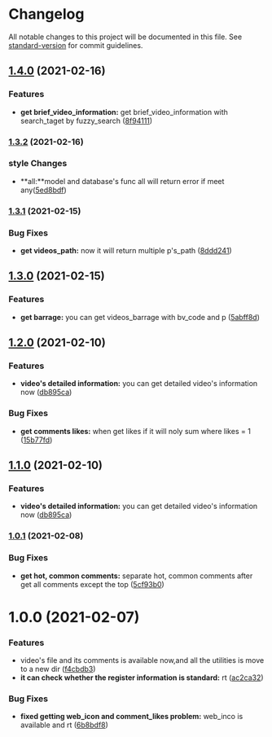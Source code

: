 # Changelog

All notable changes to this project will be documented in this file. See [standard-version](https://github.com/conventional-changelog/standard-version) for commit guidelines.

## [1.4.0](https://github.com/blue-sky-12138/winterHomework/compare/v1.3.2...v1.4.0) (2021-02-16)


### Features

* **get brief_video_information:** get brief_video_information with search_taget by fuzzy_search ([8f94111](https://github.com/blue-sky-12138/winterHomework/commit/8f941113dad3757594890828b23deace7003813a))

### [1.3.2](https://github.com/blue-sky-12138/winterHomework/compare/v1.3.1...v1.3.2) (2021-02-16)

### style Changes

* **all:**model and database's func all will return error if meet any([5ed8bdf](https://github.com/blue-sky-12138/winterHomework/commit/5ed8bdf0085323a41f33e6ad6d5c73c1f0301eb8)) 

### [1.3.1](https://github.com/blue-sky-12138/winterHomework/compare/v1.3.0...v1.3.1) (2021-02-15)


### Bug Fixes

* **get videos_path:** now it will return multiple p's_path ([8ddd241](https://github.com/blue-sky-12138/winterHomework/commit/8ddd241cce98425b901c20a092ab1fac38b15553))

## [1.3.0](https://github.com/blue-sky-12138/winterHomework/compare/v1.2.0...v1.3.0) (2021-02-15)


### Features

* **get barrage:** you can get videos_barrage with bv_code and p ([5abff8d](https://github.com/blue-sky-12138/winterHomework/commit/5abff8d329610d3c192a93f436817d0e1e12669b))

## [1.2.0](https://github.com/blue-sky-12138/winterHomework/compare/v1.0.1...v1.2.0) (2021-02-10)


### Features

* **video's detailed information:** you can get detailed video's information now ([db895ca](https://github.com/blue-sky-12138/winterHomework/commit/db895cad077138e22da7ca26d0a043ce1c4f2ab2))


### Bug Fixes

* **get comments likes:** when get likes if it will noly sum where likes = 1 ([15b77fd](https://github.com/blue-sky-12138/winterHomework/commit/15b77fd99332435227bdbeab4eac4f6c53ce88a6))

## [1.1.0](https://github.com/blue-sky-12138/winterHomework/compare/v1.0.1...v1.1.0) (2021-02-10)


### Features

* **video's detailed information:** you can get detailed video's information now ([db895ca](https://github.com/blue-sky-12138/winterHomework/commit/db895cad077138e22da7ca26d0a043ce1c4f2ab2))

### [1.0.1](https://github.com/blue-sky-12138/winterHomework/compare/v1.1.0...v1.0.1) (2021-02-08)


### Bug Fixes

* **get hot, common comments:** separate hot, common comments after get all comments except the top ([5cf93b0](https://github.com/blue-sky-12138/winterHomework/commit/5cf93b09c6081e9cf4fb6450c00fa9d1c02df511))



# 1.0.0 (2021-02-07)


### Features

* video's file and its comments is available now,and all the utilities is move to a new dir ([f4cbdb3](https://github.com/blue-sky-12138/winterHomework/commit/f4cbdb3d220adf8a4301ff68455feb4223bb4a2b))
* **it can check whether the register information is standard:** rt ([ac2ca32](https://github.com/blue-sky-12138/winterHomework/commit/ac2ca32c749d88dde78101e0f29e5a49ca2b5560))

### Bug Fixes

* **fixed getting web_icon and comment_likes problem:** web_inco is available and rt ([6b8bdf8](https://github.com/blue-sky-12138/winterHomework/commit/6b8bdf8428b3328aeaf88dd885783e4ceec4b472))